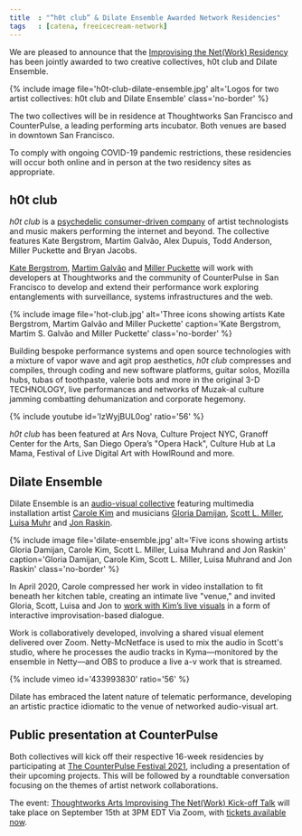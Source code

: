 ```yaml
---
title  : "“h0t club” & Dilate Ensemble Awarded Network Residencies"
tags   : [catena, freeicecream-network]
---
```

We are pleased to announce that the [Improvising the Net(Work) Residency](https://thoughtworksarts.io/open-call/2021-improvising-the-network/) has been jointly awarded to two creative collectives, h0t club and Dilate Ensemble.

{% include image file='h0t-club-dilate-ensemble.jpg'
   alt='Logos for two artist collectives: h0t club and Dilate Ensemble'
   class='no-border' %}

The two collectives will be in residence at Thoughtworks San Francisco and CounterPulse, a leading performing arts incubator. Both venues are based in downtown San Francisco.

<!--excerpt-ends-->

To comply with ongoing COVID-19 pandemic restrictions, these residencies will occur both online and in person at the two residency sites as appropriate.

## h0t club
_h0t club_ is a [psychedelic consumer-driven company](/bio/h0t-club/) of artist technologists and music makers performing the internet and beyond. The collective features Kate Bergstrom, Martim Galvão, Alex Dupuis, Todd Anderson, Miller Puckette and Bryan Jacobs.

[Kate Bergstrom](/bio/kate-bergstrom/), [Martim Galvão](/bio/martim-s-galvao/) and [Miller Puckette](/bio/miller-puckette/) will work with developers at Thoughtworks and the community of CounterPulse in San Francisco to develop and extend their performance work exploring entanglements with surveillance, systems infrastructures and the web.

{% include image file='hot-club.jpg'
   alt='Three icons showing artists Kate Bergstrom, Martim Galvão and Miller Puckette'
   caption='Kate Bergstrom, Martim S. Galvão and Miller Puckette'
   class='no-border' %}

Building bespoke performance systems and open source technologies with a mixture of vapor wave and agit prop aesthetics, _h0t club_ compresses and compiles, through coding and new software platforms, guitar solos, Mozilla hubs, tubas of toothpaste, valerie bots and more in the original 3-D TECHNOLOGY, live performances and networks of Muzak-al culture jamming combatting dehumanization and corporate hegemony.

{% include youtube id='lzWyjBUL0og'
   ratio='56' %}

_h0t club_ has been featured at Ars Nova, Culture Project NYC, Granoff Center for the Arts, San Diego Opera’s "Opera Hack", Culture Hub at La Mama, Festival of Live Digital Art with HowlRound and more. 

## Dilate Ensemble
Dilate Ensemble is an [audio-visual collective](https://www.dilateensemble.com/) featuring multimedia installation artist [Carole Kim](/bio/carole-kim/) and musicians [Gloria Damijan](/bio/gloria-damijan/), [Scott L. Miller](/bio/scott-miller/), [Luisa Muhr](/bio/luisa-muhr/) and [Jon Raskin](/bio/jon-raskin/).

{% include image file='dilate-ensemble.jpg'
   alt='Five icons showing artists Gloria Damijan, Carole Kim, Scott L. Miller, Luisa Muhrand and Jon Raskin'
   caption='Gloria Damijan, Carole Kim, Scott L. Miller, Luisa Muhrand and Jon Raskin'
   class='no-border' %}

In April 2020, Carole compressed her work in video installation to fit beneath her kitchen table, creating an intimate live "venue," and invited Gloria, Scott, Luisa and Jon to [work with Kim’s live visuals](https://vimeo.com/showcase/7960471) in a form of interactive improvisation-based dialogue.

Work is collaboratively developed, involving a shared visual element delivered over Zoom. Netty-McNetface is used to mix the audio in Scott's studio, where he processes the audio tracks in Kyma—monitored by the ensemble in Netty—and OBS to produce a live a-v work that is streamed.

{% include vimeo id='433993830'
   ratio='56' %}

Dilate has embraced the latent nature of telematic performance, developing an artistic practice idiomatic to the venue of networked audio-visual art.

## Public presentation at CounterPulse
Both collectives will kick off their respective 16-week residencies by participating at [The CounterPulse Festival 2021](https://counterpulse.org/event/festival2021/), including a presentation of their upcoming projects. This will be followed by a roundtable conversation focusing on the themes of artist network collaborations.

The event: [Thoughtworks Arts Improvising The Net(Work) Kick-off Talk](https://counterpulse.org/event/improvising-the-network/) will take place on September 15th at 3PM EDT Via Zoom, with [tickets available now](https://www.eventbrite.com/e/thoughtworks-arts-improvising-the-network-kick-off-talk-tickets-169678467865).